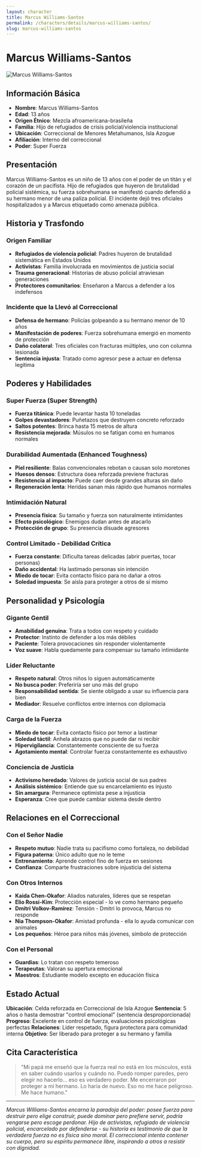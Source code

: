 ```yaml
---
layout: character
title: Marcus Williams-Santos
permalink: /characters/details/marcus-williams-santos/
slug: marcus-williams-santos
---
```


# Marcus Williams-Santos

<div class="character-photo">
  <img src="{{ site.baseurl }}/assets/img/characters/Marcus_Williams-Santos.png" alt="Marcus Williams-Santos" />
</div>

## Información Básica
- **Nombre**: Marcus Williams-Santos
- **Edad**: 13 años
- **Origen Étnico**: Mezcla afroamericana-brasileña
- **Familia**: Hijo de refugiados de crisis policial/violencia institucional
- **Ubicación**: Correccional de Menores Metahumanos, Isla Azogue
- **Afiliación**: Interno del correccional
- **Poder**: Super Fuerza

## Presentación
Marcus Williams-Santos es un niño de 13 años con el poder de un titán y el corazón de un pacifista. Hijo de refugiados que huyeron de brutalidad policial sistémica, su fuerza sobrehumana se manifestó cuando defendió a su hermano menor de una paliza policial. El incidente dejó tres oficiales hospitalizados y a Marcus etiquetado como amenaza pública.

## Historia y Trasfondo

### **Origen Familiar**
- **Refugiados de violencia policial**: Padres huyeron de brutalidad sistemática en Estados Unidos
- **Activistas**: Familia involucrada en movimientos de justicia social
- **Trauma generacional**: Historias de abuso policial atraviesan generaciones
- **Protectores comunitarios**: Enseñaron a Marcus a defender a los indefensos

### **Incidente que la Llevó al Correccional**
- **Defensa de hermano**: Policías golpeando a su hermano menor de 10 años
- **Manifestación de poderes**: Fuerza sobrehumana emergió en momento de protección
- **Daño colateral**: Tres oficiales con fracturas múltiples, uno con columna lesionada
- **Sentencia injusta**: Tratado como agresor pese a actuar en defensa legítima

## Poderes y Habilidades

### **Super Fuerza (Super Strength)**
- **Fuerza titánica**: Puede levantar hasta 10 toneladas
- **Golpes devastadores**: Puñetazos que destruyen concreto reforzado
- **Saltos potentes**: Brinca hasta 15 metros de altura
- **Resistencia mejorada**: Músulos no se fatigan como en humanos normales

### **Durabilidad Aumentada (Enhanced Toughness)**
- **Piel resiliente**: Balas convencionales rebotan o causan solo moretones
- **Huesos densos**: Estructura ósea reforzada previene fracturas
- **Resistencia al impacto**: Puede caer desde grandes alturas sin daño
- **Regeneración lenta**: Heridas sanan más rápido que humanos normales

### **Intimidación Natural**
- **Presencia física**: Su tamaño y fuerza son naturalmente intimidantes
- **Efecto psicológico**: Enemigos dudan antes de atacarlo
- **Protección de grupo**: Su presencia disuade agresores

### **Control Limitado - Debilidad Crítica**
- **Fuerza constante**: Dificulta tareas delicadas (abrir puertas, tocar personas)
- **Daño accidental**: Ha lastimado personas sin intención
- **Miedo de tocar**: Evita contacto físico para no dañar a otros
- **Soledad impuesta**: Se aísla para proteger a otros de sí mismo


## Personalidad y Psicología

### **Gigante Gentil**
- **Amabilidad genuina**: Trata a todos con respeto y cuidado
- **Protector**: Instinto de defender a los más débiles
- **Paciente**: Tolera provocaciones sin responder violentamente
- **Voz suave**: Habla quedamente para compensar su tamaño intimidante

### **Líder Reluctante**
- **Respeto natural**: Otros niños lo siguen automáticamente
- **No busca poder**: Preferiría ser uno más del grupo
- **Responsabilidad sentida**: Se siente obligado a usar su influencia para bien
- **Mediador**: Resuelve conflictos entre internos con diplomacia

### **Carga de la Fuerza**
- **Miedo de tocar**: Evita contacto físico por temor a lastimar
- **Soledad táctil**: Anhela abrazos que no puede dar ni recibir
- **Hipervigilancia**: Constantemente consciente de su fuerza
- **Agotamiento mental**: Controlar fuerza constantemente es exhaustivo

### **Conciencia de Justicia**
- **Activismo heredado**: Valores de justicia social de sus padres
- **Análisis sistémico**: Entiende que su encarcelamiento es injusto
- **Sin amargura**: Permanece optimista pese a injusticia
- **Esperanza**: Cree que puede cambiar sistema desde dentro

## Relaciones en el Correccional

### **Con el Señor Nadie**
- **Respeto mutuo**: Nadie trata su pacifismo como fortaleza, no debilidad
- **Figura paterna**: Único adulto que no le teme
- **Entrenamiento**: Aprende control fino de fuerza en sesiones
- **Confianza**: Comparte frustraciones sobre injusticia del sistema

### **Con Otros Internos**
- **Kaida Chen-Okafor**: Aliados naturales, líderes que se respetan
- **Elio Rossi-Kim**: Protección especial - lo ve como hermano pequeño
- **Dmitri Volkov-Ramírez**: Tensión - Dmitri lo provoca, Marcus no responde
- **Nia Thompson-Okafor**: Amistad profunda - ella lo ayuda comunicar con animales
- **Los pequeños**: Héroe para niños más jóvenes, símbolo de protección

### **Con el Personal**
- **Guardias**: Lo tratan con respeto temeroso
- **Terapeutas**: Valoran su apertura emocional
- **Maestros**: Estudiante modelo excepto en educación física

## Estado Actual

**Ubicación**: Celda reforzada en Correccional de Isla Azogue
**Sentencia**: 5 años o hasta demostrar "control emocional" (sentencia desproporcionada)
**Progreso**: Excelente en control de fuerza, evaluaciones psicológicas perfectas
**Relaciones**: Líder respetado, figura protectora para comunidad interna
**Objetivo**: Ser liberado para proteger a su hermano y familia

## Cita Característica

> "Mi papá me enseñó que la fuerza real no está en los músculos, está en saber cuándo usarlos y cuándo no. Puedo romper paredes, pero elegir no hacerlo... eso es verdadero poder. Me encerraron por proteger a mi hermano. Lo haría de nuevo. Eso no me hace peligroso. Me hace humano."

---

*Marcus Williams-Santos encarna la paradoja del poder: posee fuerza para destruir pero elige construir, puede dominar pero prefiere servir, podría vengarse pero escoge perdonar. Hijo de activistas, refugiado de violencia policial, encarcelado por defenderse - su historia es testimonio de que la verdadera fuerza no es física sino moral. El correccional intenta contener su cuerpo, pero su espíritu permanece libre, inspirando a otros a resistir con dignidad.*
